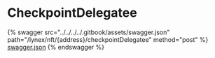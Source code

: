 # CheckpointDelegatee

{% swagger src="../../../../.gitbook/assets/swagger.json" path="/lynex/nft/{address}/checkpointDelegatee" method="post" %}
[swagger.json](../../../../.gitbook/assets/swagger.json)
{% endswagger %}
